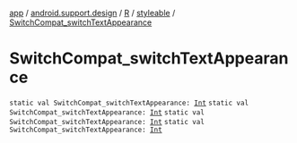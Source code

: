 [app](../../../index.md) / [android.support.design](../../index.md) / [R](../index.md) / [styleable](index.md) / [SwitchCompat_switchTextAppearance](.)

# SwitchCompat_switchTextAppearance

`static val SwitchCompat_switchTextAppearance: `[`Int`](https://kotlinlang.org/api/latest/jvm/stdlib/kotlin/-int/index.html)
`static val SwitchCompat_switchTextAppearance: `[`Int`](https://kotlinlang.org/api/latest/jvm/stdlib/kotlin/-int/index.html)
`static val SwitchCompat_switchTextAppearance: `[`Int`](https://kotlinlang.org/api/latest/jvm/stdlib/kotlin/-int/index.html)
`static val SwitchCompat_switchTextAppearance: `[`Int`](https://kotlinlang.org/api/latest/jvm/stdlib/kotlin/-int/index.html)